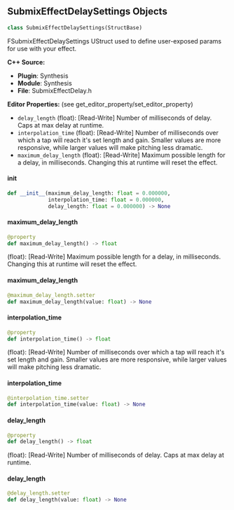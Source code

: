 ## SubmixEffectDelaySettings Objects

```python
class SubmixEffectDelaySettings(StructBase)
```

FSubmixEffectDelaySettings
UStruct used to define user-exposed params for use with your effect.

**C++ Source:**

- **Plugin**: Synthesis
- **Module**: Synthesis
- **File**: SubmixEffectDelay.h

**Editor Properties:** (see get_editor_property/set_editor_property)

- ``delay_length`` (float):  [Read-Write] Number of milliseconds of delay.  Caps at max delay at runtime.
- ``interpolation_time`` (float):  [Read-Write] Number of milliseconds over which a tap will reach it's set length and gain. Smaller values are more responsive, while larger values will make pitching less dramatic.
- ``maximum_delay_length`` (float):  [Read-Write] Maximum possible length for a delay, in milliseconds. Changing this at runtime will reset the effect.

<a id="unreal.SubmixEffectDelaySettings.__init__"></a>

#### __init__

```python
def __init__(maximum_delay_length: float = 0.000000,
             interpolation_time: float = 0.000000,
             delay_length: float = 0.000000) -> None
```

<a id="unreal.SubmixEffectDelaySettings.maximum_delay_length"></a>

#### maximum_delay_length

```python
@property
def maximum_delay_length() -> float
```

(float):  [Read-Write] Maximum possible length for a delay, in milliseconds. Changing this at runtime will reset the effect.

<a id="unreal.SubmixEffectDelaySettings.maximum_delay_length"></a>

#### maximum_delay_length

```python
@maximum_delay_length.setter
def maximum_delay_length(value: float) -> None
```

<a id="unreal.SubmixEffectDelaySettings.interpolation_time"></a>

#### interpolation_time

```python
@property
def interpolation_time() -> float
```

(float):  [Read-Write] Number of milliseconds over which a tap will reach it's set length and gain. Smaller values are more responsive, while larger values will make pitching less dramatic.

<a id="unreal.SubmixEffectDelaySettings.interpolation_time"></a>

#### interpolation_time

```python
@interpolation_time.setter
def interpolation_time(value: float) -> None
```

<a id="unreal.SubmixEffectDelaySettings.delay_length"></a>

#### delay_length

```python
@property
def delay_length() -> float
```

(float):  [Read-Write] Number of milliseconds of delay.  Caps at max delay at runtime.

<a id="unreal.SubmixEffectDelaySettings.delay_length"></a>

#### delay_length

```python
@delay_length.setter
def delay_length(value: float) -> None
```

<a id="unreal.SubmixEffectFilterSettings"></a>